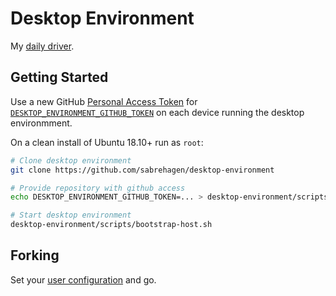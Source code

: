 # Desktop Environment

My [daily driver](https://cloud.docker.com/repository/docker/sabrehagen/desktop-environment).

## Getting Started

Use a new GitHub [Personal Access Token](https://github.com/settings/tokens/new) for [`DESKTOP_ENVIRONMENT_GITHUB_TOKEN`](scripts/credentials.sh#L2) on each device running the desktop environmment.

On a clean install of Ubuntu 18.10+ run as `root`:

```sh
# Clone desktop environment
git clone https://github.com/sabrehagen/desktop-environment

# Provide repository with github access
echo DESKTOP_ENVIRONMENT_GITHUB_TOKEN=... > desktop-environment/scripts/credentials.sh

# Start desktop environment
desktop-environment/scripts/bootstrap-host.sh
```

## Forking

Set your [user configuration](scripts/environment.sh#L5) and go.
